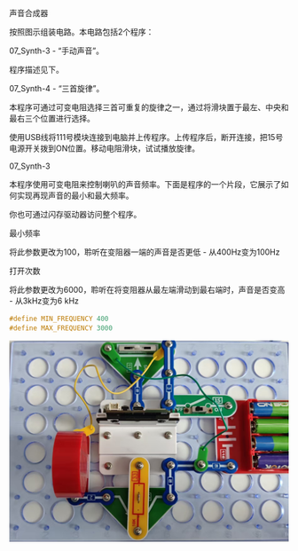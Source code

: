 声音合成器

按照图示组装电路。本电路包括2个程序：

07_Synth-3 - “手动声音”。

程序描述见下。

07_Synth-4 - “三首旋律”。

本程序可通过可变电阻选择三首可重复的旋律之一，通过将滑块置于最左、中央和最右三个位置进行选择。

使用USB线将111号模块连接到电脑并上传程序。上传程序后，断开连接，把15号电源开关拨到ON位置。移动电阻滑块，试试播放旋律。

07_Synth-3

本程序使用可变电阻来控制喇叭的声音频率。下面是程序的一个片段，它展示了如何实现再现声音的最小和最大频率。

你也可通过闪存驱动器访问整个程序。

最小频率

将此参数更改为100，聆听在变阻器一端的声音是否更低 - 从400Hz变为100Hz

打开次数

将此参数更改为6000，聆听在将变阻器从最左端滑动到最右端时，声音是否变高 - 从3kHz变为6 kHz

```c
#define MIN_FREQUENCY 400
#define MAX_FREQUENCY 3000
```

![](082p1.jpg)